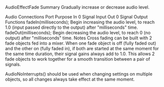 AudioEffectFadeSummaryGradually increase or decrease audio level.Audio ConnectionsPort	PurposeIn 0	Signal InputOut 0	Signal OutputFunctionsfadeIn(milliseconds);Begin increasing the audio level, to reach 1.0 (input passed directly to the output) after "milliseconds" time.fadeOut(milliseconds);Begin decreasing the audio level, to reach 0 (no output) after "milliseconds" time.NotesCross fading can be built with 2 fade objects fed into a mixer. When one fade object is off (fully faded out) and the other on (fully faded in), if both are started at the same moment for the same time duration, their signal gains always add to 1.0. This allows 2 fade objects to work together for a smooth transition between a pair of signals.AudioNoInterrupts() should be used when changing settings on multiple objects, so all changes always take effect at the same moment.
